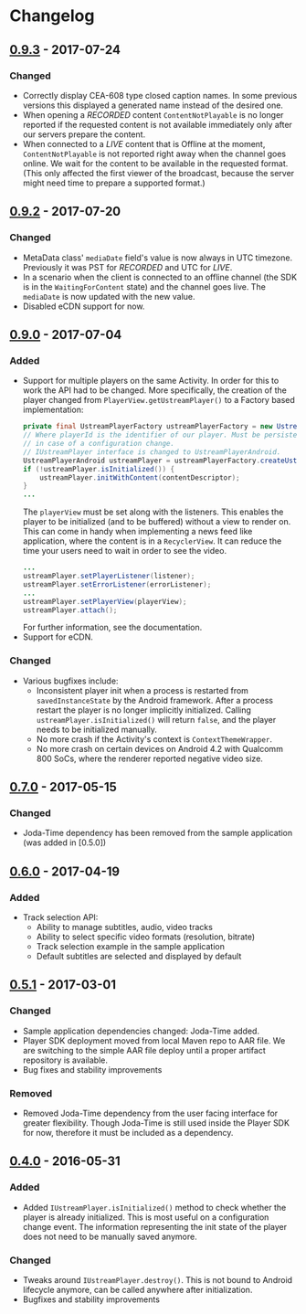 # Changelog

## [0.9.3] - 2017-07-24
### Changed
- Correctly display CEA-608 type closed caption names. In some previous versions this displayed a generated name instead of the desired one.
- When opening a *RECORDED* content `ContentNotPlayable` is no longer reported if the requested content is not available immediately only after our servers prepare the content.
- When connected to a *LIVE* content that is Offline at the moment, `ContentNotPlayable` is not reported right away when the channel goes online. 
We wait for the content to be available in the requested format. (This only affected the first viewer of the broadcast, 
because the server might need time to prepare a supported format.)

## [0.9.2] - 2017-07-20
### Changed
- MetaData class' `mediaDate` field's value is now always in UTC timezone. Previously it was PST for *RECORDED* and UTC for *LIVE*.
- In a scenario when the client is connected to an offline channel (the SDK is in the `WaitingForContent` state) and the channel goes live.
    The `mediaDate` is now updated with the new value.
- Disabled eCDN support for now.

## [0.9.0] - 2017-07-04
### Added
- Support for multiple players on the same Activity. In order for this to work the API had to be changed.
    More specifically, the creation of the player changed from `PlayerView.getUstreamPlayer()` to a Factory based implementation:
    ```java
    private final UstreamPlayerFactory ustreamPlayerFactory = new UstreamPlayerFactory(USTREAM_PLAYER_SDK_KEY, context);
    // Where playerId is the identifier of our player. Must be persisted in order to retrieve the same instance 
    // in case of a configuration change.
    // IUstreamPlayer interface is changed to UstreamPlayerAndroid.
    UstreamPlayerAndroid ustreamPlayer = ustreamPlayerFactory.createUstreamPlayer(playerId);
    if (!ustreamPlayer.isInitialized()) {
        ustreamPlayer.initWithContent(contentDescriptor);
    }
    ...
    ```
    The `playerView` must be set along with the listeners.
    This enables the player to be initialized (and to be buffered) without a view to render on.
    This can come in handy when implementing a news feed like application, where the content is in a `RecyclerView`.
    It can reduce the time your users need to wait in order to see the video.
    ```java
    ...
    ustreamPlayer.setPlayerListener(listener);
    ustreamPlayer.setErrorListener(errorListener);
    ...
    ustreamPlayer.setPlayerView(playerView);
    ustreamPlayer.attach();
    ```
    For further information, see the documentation.
- Support for eCDN.

### Changed
- Various bugfixes include:
    - Inconsistent player init when a process is restarted from `savedInstanceState` by the Android framework.
      After a process restart the player is no longer implicitly initialized.
      Calling `ustreamPlayer.isInitialized()` will return `false`, and the player needs to be initialized manually.
    - No more crash if the Activity's context is `ContextThemeWrapper`.
    - No more crash on certain devices on Android 4.2 with Qualcomm 800 SoCs, where the renderer reported negative video size.

## [0.7.0] - 2017-05-15
### Changed
- Joda-Time dependency has been removed from the sample application (was added in [0.5.0])

## [0.6.0] - 2017-04-19
### Added
- Track selection API:
    - Ability to manage subtitles, audio, video tracks
    - Ability to select specific video formats (resolution, bitrate)
	- Track selection example in the sample application
	- Default subtitles are selected and displayed by default

## [0.5.1] - 2017-03-01
### Changed
- Sample application dependencies changed: Joda-Time added.
- Player SDK deployment moved from local Maven repo to AAR file. We are switching to the simple AAR file deploy until
a proper artifact repository is available.
- Bug fixes and stability improvements

### Removed
- Removed Joda-Time dependency from the user facing interface for greater flexibility. Though Joda-Time is still used
inside the Player SDK for now, therefore it must be included as a dependency.

## [0.4.0] - 2016-05-31
### Added
- Added `IUstreamPlayer.isInitialized()` method to check whether the player is already initialized. This is most useful
on a configuration change event. The information representing the init state of the player does not need to be manually
saved anymore.

### Changed
- Tweaks around `IUstreamPlayer.destroy()`. This is not bound to Android lifecycle anymore, can be called anywhere
after initialization.
- Bugfixes and stability improvements

[0.9.3]: ../0.9.0/
[0.9.2]: ../0.9.0/
[0.9.0]: ../0.9.0/
[0.7.0]: ../0.7.0/
[0.6.0]: ../0.6.0/
[0.5.1]: ../0.5.0/
[0.4.0]: ../0.4.0/
